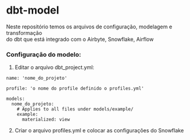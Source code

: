 # dbt-model

Neste repositório temos os arquivos de configuração, modelagem e transformação  
do dbt que está integrado com o Airbyte, Snowflake, Airflow

### Configuração do modelo:

1. Editar o arquivo dbt_project.yml:  
  

```name: 'nome_do_projeto' ```  
  
```profile: 'o nome do profile definido o profiles.yml'```  
  

```
models:
  nome_do_projeto:
    # Applies to all files under models/example/
    example:
      materialized: view
```

2. Criar o arquivo profiles.yml e colocar as configurações do Snowflake